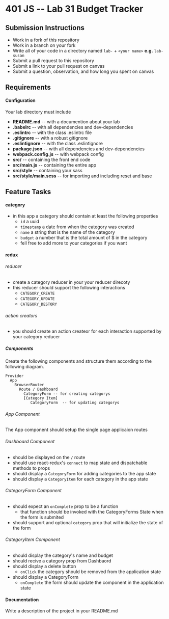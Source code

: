 401 JS --  Lab 31 Budget Tracker
===

## Submission Instructions
  * Work in a fork of this repository
  * Work in a branch on your fork
  * Write all of your code in a directory named `lab-` + `<your name>` **e.g.** `lab-susan`
  * Submit a pull request to this repository
  * Submit a link to your pull request on canvas
  * Submit a question, observation, and how long you spent on canvas  
  
## Requirements  
#### Configuration  
Your lab directory must include  
* **README.md** -- with a documention about your lab
* **.babelrc** -- with all dependencies and dev-dependencies 
* **.eslintrc** -- with the class .eslintrc file
* **.gitignore** -- with a robust gitignore
* **.eslintignore** -- with the class .eslintignore
* **package.json** -- with all dependencies and dev-dependencies 
* **webpack.config.js** -- with webpack config
* **src/** -- containing the front end code
* **src/main.js** -- containing the entire app
* **src/style** -- containing your sass
* **src/style/main.scss** -- for importing and including reset and base

## Feature Tasks 
#### category 
* in this app a category should contain at least the following properties
  * `id` a uuid
  * `timestamp` a date from when the category was created
  * `name` a string that is the name of the category
  * `budget` a number that is the total amount of $ in the category 
  * fell free to add more to your categories if you want

#### redux
###### reducer
* create a category reducer in your your reducer direcoty
* this reducer should support the following interactions 
  * `CATEGORY_CREATE`
  * `CATEGORY_UPDATE`
  * `CATEGORY_DESTORY`

###### action creators
* you should create an action createor for each interaction supported by your category reducer

##### Components
Create the following components and structure them according to the following diagram.  
```
Provider
  App 
    BrowserRouter
      Route / Dashboard
        CategoryForm -- for creating categorys
        [Category Item]
           CategoryForm  -- for updating categorys
```

###### App Component 
The App component should setup the single page applicaion routes

###### Dashboard Component 
* should be displayed on the `/` route
* should use react-redux's `connect` to map state and dispatchable methods to props
* should display a `CategoryForm` for adding categories to the app state
* should display a `CategoryItem` for each category in the app state

###### CategoryForm Component
* should expect an `onComplete` prop to be a function
  * that function should be invoked with the CategoryForms State when the form is submited
* should support and optional `category` prop that will initialize the state of the form

###### CategoryItem Component
* should display the category's name and budget
* should recive a category prop from Dashbaord
* should display a delete button
  * `onClick` the category should be removed from the application state
* should display a CategoryForm  
  * `onComplete` the form should update the component in the application state

####  Documentation  
Write a description of the project in your README.md
